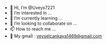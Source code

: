 - 👋 Hi, I’m @Uveys7221
- 👀 I’m interested in ...
- 🌱 I’m currently learning ...
- 💞️ I’m looking to collaborate on ...
- 📫 How to reach me ...
- 💌 My gmaİl : veyselcankaya1469@gmail.com
<!---
Uveys7221/Uveys7221 is a ✨ special ✨ repository because its `README.md` (this file) appears on your GitHub profile.
You can click the Preview link to take a look at your changes.
--->
